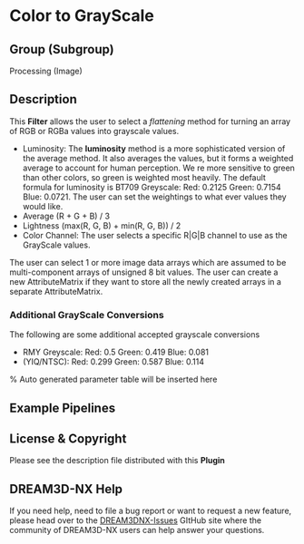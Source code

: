 # Color to GrayScale

## Group (Subgroup)

Processing (Image)

## Description

This **Filter** allows the user to select a *flattening* method for turning an array of RGB or RGBa values into grayscale values.

+ Luminosity: The **luminosity** method is a more sophisticated version of the average method. It also averages the values, but it forms a weighted average to account for human perception. We   re more sensitive to green than other colors, so green is weighted most heavily. The default formula for luminosity is BT709 Greyscale: Red: 0.2125 Green: 0.7154 Blue: 0.0721. The user can set the weightings to what ever values they would like.
+ Average  (R + G + B) / 3
+ Lightness (max(R, G, B) + min(R, G, B)) / 2
+ Color Channel: The user selects a specific R|G|B channel to use as the GrayScale values.

The user can select 1 or more image data arrays which are assumed to be multi-component arrays of unsigned 8 bit values. The user can create a new AttributeMatrix if they want to store all the newly created arrays in a separate AttributeMatrix.

### Additional GrayScale Conversions

The following are some additional accepted grayscale conversions

+ RMY Greyscale: Red: 0.5 Green: 0.419 Blue: 0.081
+ (YIQ/NTSC): Red: 0.299 Green: 0.587 Blue: 0.114

% Auto generated parameter table will be inserted here

## Example Pipelines

## License & Copyright

Please see the description file distributed with this **Plugin**

## DREAM3D-NX Help

If you need help, need to file a bug report or want to request a new feature, please head over to the [DREAM3DNX-Issues](https://github.com/BlueQuartzSoftware/DREAM3DNX-Issues) GItHub site where the community of DREAM3D-NX users can help answer your questions.
